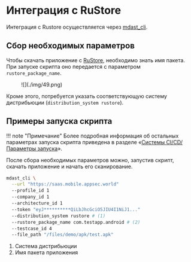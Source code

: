 # Интеграция с RuStore

Интеграция с Rustore осуществляется через [mdast_cli](https://github.com/Dynamic-Mobile-Security/mdast-cli).

## Сбор необходимых параметров

Чтобы скачать приложение с [RuStore](https://www.rustore.ru/), необходимо знать имя пакета. При запуске скрипта оно передается с параметром `rustore_package_name`.

<figure markdown>![](./img/49.png)</figure>

Кроме этого, потребуется указать соответствующую систему дистрибьюции (`distribution_system rustore`).

## Примеры запуска скрипта

!!! note "Примечание"
    Более подробная информация об остальных параметрах запуска скрипта приведена в разделе «[Системы CI/CD/Параметры запуска](./sistemy_ci_cd.md#_4)».

После сбора необходимых параметров можно, запустив скрипт, скачать приложение и начать его сканирование.

``` bash hl_lines="7 8"
mdast_cli \
  --url "https://saas.mobile.appsec.world"
  --profile_id 1
  --company_id 1
  --architecture_id 1
  --token "eyJ**********QiLbJhcGciO5JIU4I1NiJ1..."
  --distribution_system rustore # (1)
  --rustore_package_name com.testapp.android # (2)
  --testcase_id 4
  --file_path "/files/demo/apk/test.apk"
```

1. Система дистрибьюции
2. Имя пакета приложения
